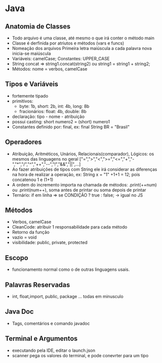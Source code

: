 # Java

## Anatomia de Classes

- Todo arquivo é uma classe, até mesmo o que irá conter o método main
- Classe é derfinida por atriutos e métodos (vars e funcs)
- Nomeação dos arquivos Primeira letra maiúscula a cada palavra nova inicia-se maiúscula
- Variáveis: camelCase; Constantes: UPPER_CASE
- String concat => string1.concat(string2) ou string1 = string1 + string2;
- Métodos: nome = verbos, camelCase

## Tipos e Variáveis

- fortemente tipado
- primitivos:
  - byte: 1b, short: 2b, int: 4b, long: 8b
  - fracionários: float: 4b, double: 8b
- declaração: tipo - nome - atribuição
- possui casting: short numero2 = (short) numero1
- Constantes definido por: final, ex: final String BR = "Brasil"

## Operadores

- Atribuição, Aritméticos, Unários, Relacionais(comparador), Lógicos: os mesmos das linguagens no geral ["=",">","<",">=","<=","+","-","*","/","^","++","--","!","&&","||",...]
- Ao fazer atribuições de tipos com String ele irá considerar as diferenças na hora de realizar a operação, ex: String x = "1" +1+1 = 12; pois concatenou 1 e (1+1)
- A ordem do incremento importa na chamada de métodos: .print(++num) ou .print(num++), soma antes de printar ou soma depois de printar
- Ternário: if em linha => se CONDIÇÃO ? true : false; -> igual no JS

## Métodos

- Verbos, camelCase
- CleanCode: atribuir 1 responsabilidade para cada método
- Retorno da função
- vazio = void
- visibilidade: public, private, protected

## Escopo

- funcionamento normal como o de outras linguagens usais.

## Palavras Reservadas

- int, float,import, public, package ... todas em minusculo

## Java Doc

- Tags, comentários e comando javadoc

## Terminal e Argumentos

- executando pela IDE, editar o launch.json
- scanner pega os valores do terminal, e pode conevrter para um tipo
